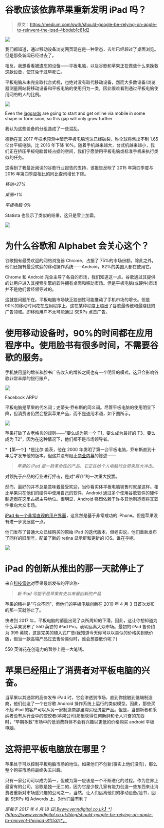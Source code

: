 # 谷歌应该依靠苹果重新发明 iPad 吗？

> 原文：<https://medium.com/swlh/should-google-be-relying-on-apple-to-reinvent-the-ipad-4bbdeb1c81d2>

![](img/6a6ebab4da701799dbf4c2a597ab6bd9.png)

我们都知道，通过移动设备浏览网页现在是一种常态，去年已经超过了桌面浏览。但是那条新闻已经过去了。

相反，我想看看被遗忘的设备——平板电脑，以及谷歌和苹果正在做些什么来挽救这款设备，使其免于过早死亡。

平板电脑从未完全取代台式机，也绝对没有取代移动设备，然而大多数设备/浏览器测量网站将移动设备和平板电脑的使用归为一类，因此很难看到通过平板电脑使用网络的人的比例。

![](img/ed4f7754e9d0a6c92437b0be099c5abf.png)

Even the [laggards](http://www.techradar.com/reviews/new-nokia-3310-2017-review) are going to start and get online via mobile in some shape or form soon, so this gap will only grow further

我认为这些设备的分组造成了一些混乱。

德勤在其 2017 年技术预测中暗示平板电脑泡沫已经破裂，称全球将售出不到 1.65 亿台平板电脑，比 2016 年下降 10%。随着手机越来越大，台式机越来越小，我们正在挤压平板电脑曾经占据的空间，我们宁愿使用平板电脑或标准手机来执行类似的任务。

这得到了我最近阅读的谷歌行业报告的支持，该报告反映了 2015 年第四季度与 2016 年第四季度相比的同比查询增长下降。

*移动+27%*

*桌面+1%*

*平板电脑-9%*

Statista 也显示了类似的结果，这只是雪上加霜。

![](img/a0746c15b2a9c5cb96d3d81f90d8512d.png)

# 为什么谷歌和 Alphabet 会关心这个？

谷歌拥有最受欢迎的网络浏览器 Chrome，占据了 75%的市场份额。除此之外，他们还拥有最受欢迎的移动操作系统——Android，82%的美国人都在使用它。

Chrome 和 Android 完全主导了各自的市场，我们知道这一点。谷歌通过其提供的让用户进入其搜索引擎的软件拥有桌面和移动市场。但是平板电脑(或硬件)市场并不是他们曾经领导过的。

这就是问题所在。平板电脑市场缺乏独创性可能推动了手机市场的增长。但是 90%的移动时间花在应用程序上，这在某种程度上超出了谷歌最传统和最赚钱的广告领域。即移动用户不太可能通过 SERPs 点击广告。

# 使用移动设备时，90%的时间都在应用程序中。使用脸书有很多时间，不需要谷歌的服务。

手机使用量的增长和脸书广告收入的增长之间也有一个明显的模式，这只会影响谷歌非常丰厚的银行账户。

![](img/238326d180d0d5015c93d3c60f295979.png)

Facebook ARPU

平板电脑是苹果的代名词；史蒂夫·乔布斯的同义词。尽管平板电脑的使用明显下降，但消费者仍然会搜索苹果产品，而不是通用术语，如下图所示。

![](img/22b16d3429ad27475749cdaab6c9e482.png)

苹果打破了古老格言的规则——“要么成为第一个 T1，要么成为最好的 T3，要么成为 T2”，因为在这种情况下，他们都不是市场领导者。

*【第一个】*是比尔·盖茨，他在 2000 年发明了第一台平板电脑，乔布斯直到十年后才发布他的版本。但这并没有阻止[商业内幕](http://www.businessinsider.com/heres-visual-proof-of-just-how-badly-microsoft-blew-it-with-tablets-2013-5)的陈述——

> *苹果的 iPad 是一款革命性的产品，它正在给个人电脑行业带来巨大冲击。*

对领先于产品的行业进行抨击，是对“*最佳*”的一次重大投票。

然而，最好的并不总是意味着最受欢迎，当你看实体平板电脑销售时就是这样。相比苹果只在他们的硬件中使用自己的软件，Android 通过多个使用谷歌软件的硬件制造商在这里占据主导地位。很明显，Android 强烈依赖于许多其他制造商将其软件推向大众市场。

[iPad 有一个非常直观的用户界面](https://www.wsj.com/articles/SB10001424052748703916004576271210109389154)，这显然是基于非常成功的 iPhone。但是苹果没有进一步发展这一点。

他们发布了普通大众已经购买的原始 iPad 的迭代版本，但老实说，他们重新发布了同样的旧型号，配备了新的 retina 显示屏和更新的 iOS。谁在乎呢。

![](img/db44247d5ef466b1b93ee98db7887458.png)

# iPad 的创新从推出的那一天就停止了

来自[科技雷达](http://www.techradar.com/reviews/new-ipad)对苹果最新发布的评论称-

> *新 iPad 可能不是苹果有史以来最创新的产品*

苹果的精神是“与众不同”，但他们的平板电脑创新在 2010 年 4 月 3 日首次发布的那一天就停止了。

快进到 2017 年，平板电脑的销量出现了众所周知的下滑。因此，这让你想知道为什么苹果发布了 550 英镑的 iPad Pro，表明远离大众市场。最初的 iPad 售价约为 399 英镑，这是完美的植入式广告(我知道今天你可以以类似的价格买到低价版，但当一款高端产品过去售价类似时，谁会想要低价呢？)

550 英镑花在创造力的暂停上是一大笔钱。

# 苹果已经阻止了消费者对平板电脑的兴奋。

当苹果以其通常的高价发布 iPad 时，它会渗透到市场，直到你接触到低端制造商，他们创造了一个在谷歌 Android 操作系统上运行的类似模型。因此，那些买不起 iPad 的客户可以从另一家制造商那里购买经济型产品。但是，当创新者和采纳者没有从行业中的佼佼者(苹果公司)那里获得任何新鲜和令人兴奋的东西时，“早期多数”市场中的低消费群体不会有兴趣以更低的价格购买 android 平板电脑。

# 这将把平板电脑放在哪里？

苹果处于可以控制平板电脑市场的地位。如果他们不创新(事实上他们没有)，那么整个购买市场将最终失去兴趣。

只有一家公司可以成为第一，但成为第一应该是一个不断进化的过程。作为世界上最富有的公司，谷歌是独一无二的，因为它是少数几家有能力创造一些东西来让消费者重新对市场感兴趣的公司之一，当然，让人们远离他们的移动设备/脸书，回到 SERPs 和 Adwords 上，对他们最有利？

*原载于 2017 年 4 月 18 日*[*【www.venndigital.co.uk】*](https://www.venndigital.co.uk/blog/should-google-be-relying-on-apple-to-reinvent-theipad-81153/)*。*